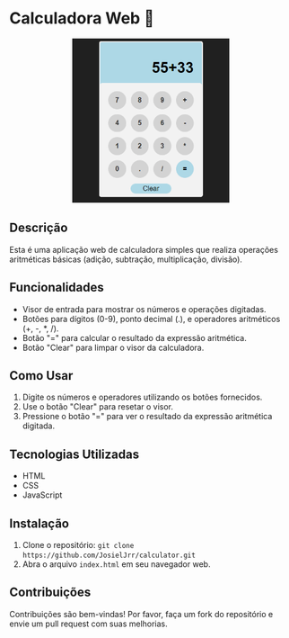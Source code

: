 # Calculadora Web :1234:

<div align="center">
  <img src="assets/img/calculadora.PNG" alt="Logo do YouTube" width=280px>
</div>

## Descrição
Esta é uma aplicação web de calculadora simples que realiza operações aritméticas básicas (adição, subtração, multiplicação, divisão).

## Funcionalidades
- Visor de entrada para mostrar os números e operações digitadas.
- Botões para dígitos (0-9), ponto decimal (.), e operadores aritméticos (+, -, *, /).
- Botão "=" para calcular o resultado da expressão aritmética.
- Botão "Clear" para limpar o visor da calculadora.

## Como Usar
1. Digite os números e operadores utilizando os botões fornecidos.
2. Use o botão "Clear" para resetar o visor.
3. Pressione o botão "=" para ver o resultado da expressão aritmética digitada.

## Tecnologias Utilizadas
- HTML
- CSS
- JavaScript

## Instalação
1. Clone o repositório: `git clone https://github.com/JosielJrr/calculator.git`
2. Abra o arquivo `index.html` em seu navegador web.

## Contribuições
Contribuições são bem-vindas! Por favor, faça um fork do repositório e envie um pull request com suas melhorias.
